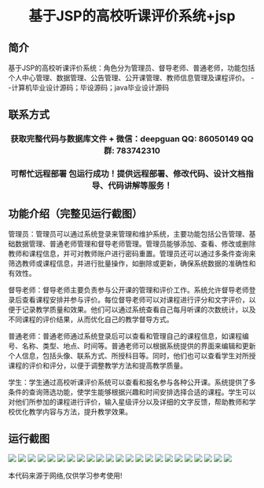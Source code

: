 <p><h1 align="center">基于JSP的高校听课评价系统+jsp</h1></p>

## 简介
基于JSP的高校听课评价系统：角色分为管理员、督导老师、普通老师，功能包括个人中心管理、数据管理、公告管理、公开课管理、教师信息管理及课程评价。    --计算机毕业设计源码；毕设源码；java毕业设计源码


## 联系方式
<p><h3 align="center">获取完整代码与数据库文件 + 微信：deepguan QQ: 86050149 QQ群: 783742310</h3></p>
<p><h3 align="center">可帮忙远程部署 包运行成功！提供远程部署、修改代码、设计文档指导、代码讲解等服务！</h3></p>

## 功能介绍（完整见运行截图）
管理员：管理员可以通过系统登录来管理和维护系统，主要功能包括公告管理、基础数据管理、普通老师管理和督导老师管理。管理员能够添加、查看、修改或删除教师和课程信息，并可对教师账户进行密码重置。管理员还可以通过多条件查询来筛选教师或课程信息，并进行批量操作，如删除或更新，确保系统数据的准确性和有效性。

督导老师：督导老师主要负责参与公开课的管理和评价工作。系统允许督导老师登录后查看课程安排并参与评价。每位督导老师可以对课程进行评分和文字评价，以便于记录教学质量和效果。他们可以通过系统查看自己每月听课的次数统计，以及不同课程的评价结果，从而优化自己的教学督导方式。

普通老师：普通老师通过系统登录后可以查看和管理自己的课程信息，如课程编号、名称、类型、地点、时间等。普通老师可以根据系统提供的界面来编辑和更新个人信息，包括头像、联系方式、所授科目等。同时，他们也可以查看学生对所授课程的评价和评分，以便于调整教学方法和提高教学质量。

学生：学生通过高校听课评价系统可以查看和报名参与各种公开课。系统提供了多条件的查询筛选功能，使学生能够根据兴趣和时间安排选择合适的课程。学生可以对他们所参加的课程进行评价，输入星级评分以及详细的文字反馈，帮助教师和学校优化教学内容与方法，提升教学效果。


## 运行截图
![](img/001.jpg)
![](img/002.jpg)
![](img/003.jpg)
![](img/004.jpg)
![](img/005.jpg)
![](img/006.jpg)
![](img/007.jpg)
![](img/008.jpg)
![](img/009.jpg)
![](img/010.jpg)
![](img/011.jpg)
![](img/012.jpg)
![](img/013.jpg)
![](img/014.jpg)
![](img/015.jpg)
![](img/016.jpg)
![](img/017.jpg)
![](img/018.jpg)
![](img/019.jpg)
![](img/020.jpg)
![](img/021.jpg)
![](img/022.jpg)
![](img/023.jpg)

<p>本代码来源于网络,仅供学习参考使用!</p>
